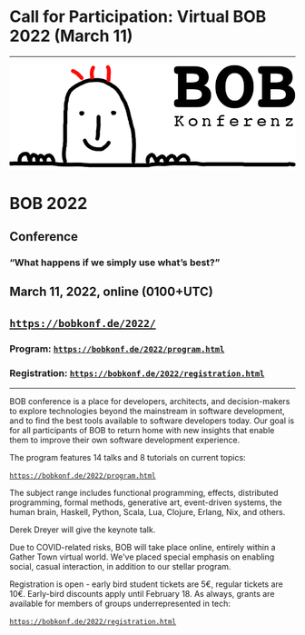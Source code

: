 ---
---

<head><meta charset="utf-8"></head>

# Call for Participation: Virtual BOB 2022 (March 11)

<hr/>

![BOB Logo](/images/bob_head.png)

# BOB 2022

## Conference

### “What happens if we simply use what’s best?”

## March 11, 2022, online (0100+UTC)

## [`https://bobkonf.de/2022/`](https://bobkonf.de/2022/)

### Program: [`https://bobkonf.de/2022/program.html`](https://bobkonf.de/2022/program.html)

### Registration: [`https://bobkonf.de/2022/registration.html`](https://bobkonf.de/2022/registration.html)

<hr/>

BOB conference is a place for developers, architects, and decision-makers
to explore technologies beyond the mainstream in software development,
and to find the best tools available to software developers today. Our
goal is for all participants of BOB to return home with new insights
that enable them to improve their own software development
experience.

The program features 14 talks and 8 tutorials on current topics:

[`https://bobkonf.de/2022/program.html`](https://bobkonf.de/2022/program.html)

The subject range includes functional programming, effects,
distributed programming, formal methods, generative art, event-driven
systems, the human brain, Haskell, Python, Scala, Lua, Clojure,
Erlang, Nix, and others.

Derek Dreyer will give the keynote talk.

Due to COVID-related risks, BOB will take place online, entirely
within a Gather Town virtual world.  We've placed special emphasis on
enabling social, casual interaction, in addition to our stellar
program.

Registration is open - early bird  student tickets are 5€, regular
tickets are 10€.  Early-bird discounts apply until February 18.  As
always, grants are available for members of groups underrepresented in
tech:

[`https://bobkonf.de/2022/registration.html`](https://bobkonf.de/2022/registration.html)

